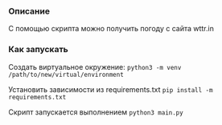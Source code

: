 ### Описание
С помощью скрипта можно получить погоду с сайта wttr.in
### Как запускать
Создать виртуальное окружение:
`python3 -m venv /path/to/new/virtual/environment`

Установить зависимости из requirements.txt
`pip install -m requirements.txt`

Скрипт запускается выполнением `python3 main.py`